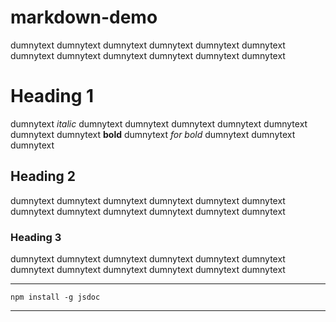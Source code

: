 # markdown-demo

dumnytext dumnytext dumnytext dumnytext dumnytext dumnytext
dumnytext dumnytext dumnytext dumnytext dumnytext dumnytext

Heading 1
=============

dumnytext *italic* dumnytext dumnytext dumnytext dumnytext dumnytext
dumnytext dumnytext **bold**  dumnytext _for bold_ dumnytext dumnytext dumnytext

Heading 2
------------

dumnytext dumnytext dumnytext dumnytext dumnytext dumnytext
dumnytext dumnytext dumnytext dumnytext dumnytext dumnytext

### Heading 3

dumnytext dumnytext dumnytext dumnytext dumnytext dumnytext
dumnytext dumnytext dumnytext dumnytext dumnytext dumnytext

---
    npm install -g jsdoc
---